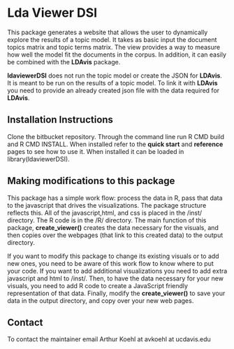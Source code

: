 # Lda Viewer DSI

This package generates a website that allows the user to dynamically explore the results of a topic model. It takes as basic input the document topics matrix and topic terms matrix. The view provides a way to measure how well the model fit the documents in the corpus. In addition, it can easily be combined with the **LDAvis** package. 

**ldaviewerDSI** does not run the topic model or create the JSON for **LDAvis**. It is meant to be run on the results of a topic model. To link it with **LDAvis** you need to provide an already created json file with the data required for **LDAvis**. 

## Installation Instructions

Clone the bitbucket repository. Through the command line run R CMD build and R CMD INSTALL. When installed refer to the **quick start** and **reference** pages to see how to use it. When installed it can be loaded in library(ldaviewerDSI).

## Making modifications to this package

This package has a simple work flow: process the data in R, pass that data to the javascript that drives the visualizations. The package structure reflects this. All of the javascript,html, and css is placed in the /inst/ directory. The R code is in the /R/ directory. The main function of this package, **create_viewer()** creates the data necessary for the visuals, and then copies over the webpages (that link to this created data) to the output directory.

 If you want to modify this package to change its existing visuals or to add new ones, you need to be aware of this work flow to know where to put your code. If you want to add additional visualizations  you need to add extra javascript and html to /inst/. Then, to have the data necessary for your new visuals, you need to add R code to create a JavaScript friendly representation of that data. Finally, modify the **create_viewer()** to save your data in the output directory, and copy over your new web pages.

## Contact

To contact the maintainer email Arthur Koehl at avkoehl at ucdavis.edu